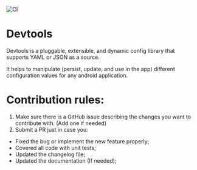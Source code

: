 ![CI](https://github.com/maximbircu/devtools-library/workflows/CI/badge.svg?branch=master)

# Devtools

Devtools is a pluggable, extensible, and dynamic config library that supports YAML or JSON as a source.

It helps to manipulate (persist, update, and use in the app) different configuration values for any android application.

# Contribution rules:
1. Make sure there is a GitHub issue describing the changes you want to contribute with. (Add one if needed)
2. Submit a PR just in case you:
  - Fixed the bug or implement the new feature properly;
  - Covered all code with unit tests;
  - Updated the changelog file;
  - Updated the documentation (If needed);
